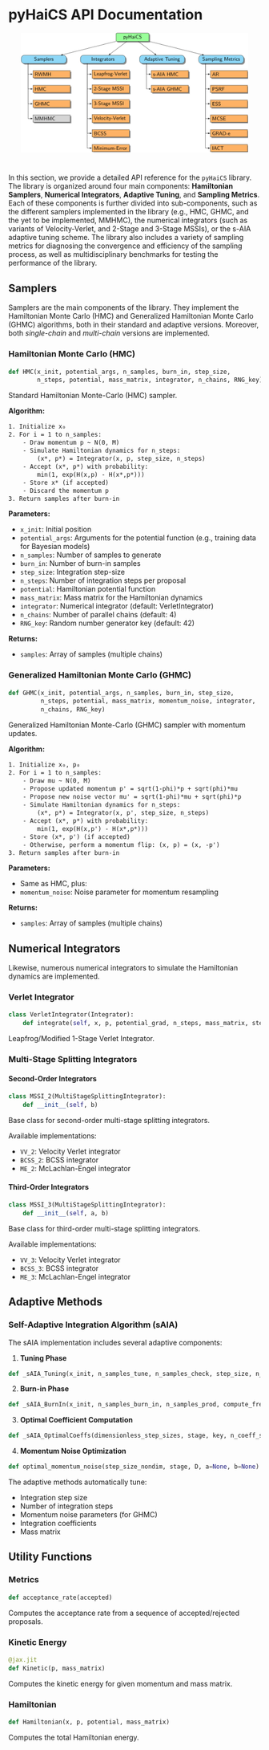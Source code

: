 # pyHaiCS API Documentation

<div id="features-hierarchical", align="center">
    <img src="../img/pyHaiCS_features_hierarchical.png" alt="pyHaiCS Features Hierarchical" style="height: auto; max-width: 90%; padding-bottom: 5%;">
</div>

In this section, we provide a detailed API reference for the `pyHaiCS` library. The library is organized around four main components: **Hamiltonian Samplers**, **Numerical Integrators**, **Adaptive Tuning**, and **Sampling Metrics**. Each of these components is further divided into sub-components, such as the different samplers implemented in the library (e.g., HMC, GHMC, and the yet to be implemented, MMHMC), the numerical integrators (such as variants of Velocity-Verlet, and  2-Stage and 3-Stage MSSIs), or the s-AIA adaptive tuning scheme. The library also includes a variety of sampling metrics for diagnosing the convergence and efficiency of the sampling process, as well as multidisciplinary benchmarks for testing the performance of the library.

## Samplers

Samplers are the main components of the library. They implement the Hamiltonian Monte Carlo (HMC) and Generalized Hamiltonian Monte Carlo (GHMC) algorithms, both in their standard and adaptive versions. Moreover, both *single-chain* and *multi-chain* versions are implemented.

### Hamiltonian Monte Carlo (HMC)

```python
def HMC(x_init, potential_args, n_samples, burn_in, step_size,
        n_steps, potential, mass_matrix, integrator, n_chains, RNG_key)
```

Standard Hamiltonian Monte-Carlo (HMC) sampler.

**Algorithm:**

```
1. Initialize x₀
2. For i = 1 to n_samples:
    - Draw momentum p ~ N(0, M)  
    - Simulate Hamiltonian dynamics for n_steps:
        (x*, p*) = Integrator(x, p, step_size, n_steps)
    - Accept (x*, p*) with probability:
        min(1, exp(H(x,p) - H(x*,p*)))
    - Store x* (if accepted)
    - Discard the momentum p
3. Return samples after burn-in
```

**Parameters:**

- `x_init`: Initial position
- `potential_args`: Arguments for the potential function (e.g., training data for Bayesian models)
- `n_samples`: Number of samples to generate
- `burn_in`: Number of burn-in samples
- `step_size`: Integration step-size
- `n_steps`: Number of integration steps per proposal
- `potential`: Hamiltonian potential function
- `mass_matrix`: Mass matrix for the Hamiltonian dynamics
- `integrator`: Numerical integrator (default: VerletIntegrator)
- `n_chains`: Number of parallel chains (default: 4)
- `RNG_key`: Random number generator key (default: 42)

**Returns:**

- `samples`: Array of samples (multiple chains)

### Generalized Hamiltonian Monte Carlo (GHMC)

```python
def GHMC(x_init, potential_args, n_samples, burn_in, step_size,
         n_steps, potential, mass_matrix, momentum_noise, integrator, 
         n_chains, RNG_key)
```

Generalized Hamiltonian Monte-Carlo (GHMC) sampler with momentum updates.

**Algorithm:**

```
1. Initialize x₀, p₀
2. For i = 1 to n_samples:
    - Draw mu ~ N(0, M)
    - Propose updated momentum p' = sqrt(1-phi)*p + sqrt(phi)*mu
    - Propose new noise vector mu' = sqrt(1-phi)*mu + sqrt(phi)*p
    - Simulate Hamiltonian dynamics for n_steps:
        (x*, p*) = Integrator(x, p', step_size, n_steps)
    - Accept (x*, p*) with probability:
        min(1, exp(H(x,p') - H(x*,p*)))
    - Store (x*, p') (if accepted)
    - Otherwise, perform a momentum flip: (x, p) = (x, -p')
3. Return samples after burn-in
```

**Parameters:**

- Same as HMC, plus:
- `momentum_noise`: Noise parameter for momentum resampling

**Returns:**

- `samples`: Array of samples (multiple chains)

## Numerical Integrators

Likewise, numerous numerical integrators to simulate the Hamiltonian dynamics are implemented.

### Verlet Integrator

```python
class VerletIntegrator(Integrator):
    def integrate(self, x, p, potential_grad, n_steps, mass_matrix, step_size)
```

Leapfrog/Modified 1-Stage Verlet Integrator.

### Multi-Stage Splitting Integrators

#### Second-Order Integrators

```python
class MSSI_2(MultiStageSplittingIntegrator):
    def __init__(self, b)
```

Base class for second-order multi-stage splitting integrators.

Available implementations:
- `VV_2`: Velocity Verlet integrator
- `BCSS_2`: BCSS integrator
- `ME_2`: McLachlan-Engel integrator

#### Third-Order Integrators

```python
class MSSI_3(MultiStageSplittingIntegrator):
    def __init__(self, a, b)
```

Base class for third-order multi-stage splitting integrators.

Available implementations:
- `VV_3`: Velocity Verlet integrator
- `BCSS_3`: BCSS integrator
- `ME_3`: McLachlan-Engel integrator

## Adaptive Methods

### Self-Adaptive Integration Algorithm (sAIA)

The sAIA implementation includes several adaptive components:

1. **Tuning Phase**
```python
def _sAIA_Tuning(x_init, n_samples_tune, n_samples_check, step_size, n_steps, sensibility, target_AR, potential, potential_grad, potential_hessian, mass_matrix, delta_step, integrator, sampler, momentum_noise_lower, momentum_noise_upper, key)
```

2. **Burn-in Phase**
```python
def _sAIA_BurnIn(x_init, n_samples_burn_in, n_samples_prod, compute_freqs, step_size, n_steps, stage, potential, potential_grad, potential_hessian, mass_matrix, integrator, sampler, momentum_noise_lower, momentum_noise_upper, key)
```

3. **Optimal Coefficient Computation**
```python
def _sAIA_OptimalCoeffs(dimensionless_step_sizes, stage, key, n_coeff_samples=20)
```

4. **Momentum Noise Optimization**
```python
def optimal_momentum_noise(step_size_nondim, stage, D, a=None, b=None)
```

The adaptive methods automatically tune:
- Integration step size
- Number of integration steps
- Momentum noise parameters (for GHMC)
- Integration coefficients
- Mass matrix

## Utility Functions

### Metrics

```python
def acceptance_rate(accepted)
```

Computes the acceptance rate from a sequence of accepted/rejected proposals.

### Kinetic Energy

```python
@jax.jit
def Kinetic(p, mass_matrix)
```

Computes the kinetic energy for given momentum and mass matrix.

### Hamiltonian

```python
def Hamiltonian(x, p, potential, mass_matrix)
```

Computes the total Hamiltonian energy.